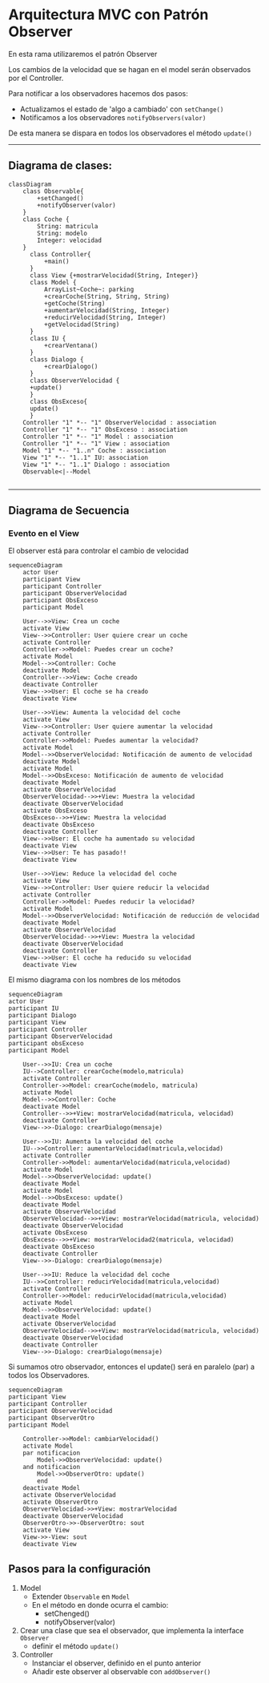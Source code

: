 # Arquitectura MVC con Patrón Observer

En esta rama utilizaremos el patrón Observer

Los cambios de la velocidad que se hagan en el model serán observados por el Controller.

Para notificar a los observadores hacemos dos pasos:
- Actualizamos el estado de 'algo a cambiado' con `setChange()`
- Notificamos a los observadores `notifyObservers(valor)`

De esta manera se dispara en todos los observadores el método `update()`

---
## Diagrama de clases:

```mermaid
classDiagram
    class Observable{
        +setChanged()
        +notifyObserver(valor)
    }
    class Coche {
        String: matricula
        String: modelo
        Integer: velocidad
    }
      class Controller{
          +main()
      }
      class View {+mostrarVelocidad(String, Integer)}
      class Model {
          ArrayList~Coche~: parking
          +crearCoche(String, String, String)
          +getCoche(String)
          +aumentarVelocidad(String, Integer)
          +reducirVelocidad(String, Integer)
          +getVelocidad(String)
      }
      class IU {
          +crearVentana()
      }
      class Dialogo {
          +crearDialogo()
      }
      class ObserverVelocidad {
      +update()
      }
      class ObsExceso{
      update()
      }
    Controller "1" *-- "1" ObserverVelocidad : association
    Controller "1" *-- "1" ObsExceso : association
    Controller "1" *-- "1" Model : association
    Controller "1" *-- "1" View : association
    Model "1" *-- "1..n" Coche : association
    View "1" *-- "1..1" IU: association
    View "1" *-- "1..1" Dialogo : association
    Observable<|--Model
      
```

---

## Diagrama de Secuencia
### Evento en el View
El observer está para controlar el cambio de velocidad
```mermaid
sequenceDiagram
    actor User
    participant View
    participant Controller
    participant ObserverVelocidad
    participant ObsExceso
    participant Model
    
    User-->>View: Crea un coche
    activate View
    View-->>Controller: User quiere crear un coche
    activate Controller
    Controller->>Model: Puedes crear un coche?
    activate Model
    Model-->>Controller: Coche
    deactivate Model
    Controller-->>View: Coche creado
    deactivate Controller
    View-->>User: El coche se ha creado
    deactivate View
    
    User-->>View: Aumenta la velocidad del coche
    activate View
    View-->>Controller: User quiere aumentar la velocidad
    activate Controller
    Controller->>Model: Puedes aumentar la velocidad?
    activate Model
    Model-->>ObserverVelocidad: Notificación de aumento de velocidad
    deactivate Model
    activate Model
    Model-->>ObsExceso: Notificación de aumento de velocidad
    deactivate Model
    activate ObserverVelocidad
    ObserverVelocidad-->>+View: Muestra la velocidad
    deactivate ObserverVelocidad
    activate ObsExceso
    ObsExceso-->>+View: Muestra la velocidad
    deactivate ObsExceso
    deactivate Controller
    View-->>User: El coche ha aumentado su velocidad
    deactivate View
    View-->>User: Te has pasado!!
    deactivate View
    
    User-->>View: Reduce la velocidad del coche
    activate View
    View-->>Controller: User quiere reducir la velocidad
    activate Controller
    Controller->>Model: Puedes reducir la velocidad?
    activate Model
    Model-->>ObserverVelocidad: Notificación de reducción de velocidad
    deactivate Model
    activate ObserverVelocidad
    ObserverVelocidad-->>+View: Muestra la velocidad
    deactivate ObserverVelocidad
    deactivate Controller
    View-->>User: El coche ha reducido su velocidad
    deactivate View
```

El mismo diagrama con los nombres de los métodos
```mermaid
sequenceDiagram
actor User    
participant IU
participant Dialogo
participant View
participant Controller
participant ObserverVelocidad
participant obsExceso
participant Model

    User-->>IU: Crea un coche
    IU-->Controller: crearCoche(modelo,matricula)
    activate Controller
    Controller->>Model: crearCoche(modelo, matricula)
    activate Model
    Model-->>Controller: Coche
    deactivate Model
    Controller-->>+View: mostrarVelocidad(matricula, velocidad)
    deactivate Controller
    View-->>-Dialogo: crearDialogo(mensaje)
    
    User-->>IU: Aumenta la velocidad del coche
    IU-->>Controller: aumentarVelocidad(matricula,velocidad)
    activate Controller
    Controller->>Model: aumentarVelocidad(matricula,velocidad)
    activate Model
    Model-->>ObserverVelocidad: update()
    deactivate Model
    activate Model
    Model-->>ObsExceso: update()
    deactivate Model
    activate ObserverVelocidad
    ObserverVelocidad-->>+View: mostrarVelocidad(matricula, velocidad)
    deactivate ObserverVelocidad
    activate ObsExceso
    ObsExceso-->>+View: mostrarVelocidad2(matricula, velocidad)
    deactivate ObsExceso
    deactivate Controller
    View-->>-Dialogo: crearDialogo(mensaje)
    
    User-->>IU: Reduce la velocidad del coche
    IU-->>Controller: reducirVelocidad(matricula,velocidad)
    activate Controller
    Controller->>Model: reducirVelocidad(matricula,velocidad)
    activate Model
    Model-->>ObserverVelocidad: update()
    deactivate Model
    activate ObserverVelocidad
    ObserverVelocidad-->>+View: mostrarVelocidad(matricula, velocidad)
    deactivate ObserverVelocidad
    deactivate Controller
    View-->>-Dialogo: crearDialogo(mensaje)
```

Si sumamos otro observador, entonces el update() será en paralelo (par)
a todos los Observadores.
```mermaid
sequenceDiagram
participant View
participant Controller
participant ObserverVelocidad
participant ObserverOtro
participant Model

    Controller->>Model: cambiarVelocidad()
    activate Model
    par notificacion
        Model->>ObserverVelocidad: update()
    and notificacion
        Model->>ObserverOtro: update()
        end
    deactivate Model
    activate ObserverVelocidad
    activate ObserverOtro
    ObserverVelocidad->>+View: mostrarVelocidad
    deactivate ObserverVelocidad
    ObserverOtro->>-ObserverOtro: sout
    activate View
    View->>-View: sout
    deactivate View
 ```    
## Pasos para la configuración

1. Model
   * Extender `Observable` en `Model`
   * En el método en donde ocurra el cambio:
     * setChenged()
     * notifyObserver(valor)
2. Crear una clase que sea el observador, que implementa la interface `Observer`
    * definir el método `update()`
3. Controller
    * Instanciar el observer, definido en el punto anterior
    * Añadir este observer al observable con `addObserver()`

